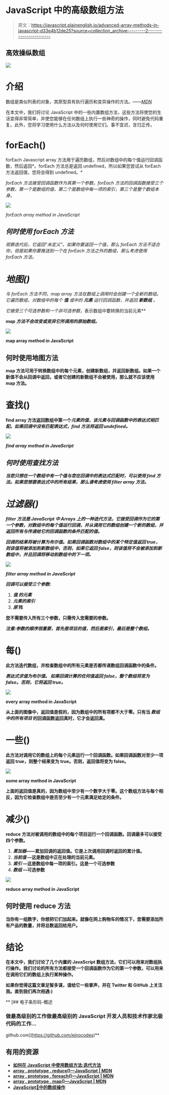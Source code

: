 # JavaScript 中的高级数组方法

> 原文：<https://javascript.plainenglish.io/advanced-array-methods-in-javascript-d33e4b12de25?source=collection_archive---------2----------------------->

## 高效操纵数组

![](img/1953471f69f591db7e2d7a01fdfa2b47.png)

# 介绍

数组是类似列表的对象，其原型具有执行遍历和变异操作的方法。——[*MDN*](https://developer.mozilla.org/en-US/docs/Web/JavaScript/Reference/Global_Objects/Array)

在本文中，我们将讨论 JavaScript 中的一些内置数组方法，这些方法将使您的生活变得非常简单，并使您能够在任何数组上执行一些神奇的操作，同时避免代码重复。此外，您将学习使用什么方法以及何时使用它们。事不宜迟，言归正传。

# forEach()

forEach Javascript array 方法用于遍历数组，然后对数组中的每个值运行回调函数，然后返回*。forEach 方法总是返回 undefined，所以如果您尝试从 forEach 方法返回值，您将会得到 undefined。*

*forEach 方法接受回调函数作为其第一个参数。forEach 方法的回调函数接受三个参数，第一个是数组的值，第二个是数组中每一项的索引，第三个是整个数组本身。*

*![](img/666993874667889b26761f82d26146b1.png)*

*forEach array method in JavaScript*

## *何时使用 forEach 方法*

*观察迭代后，它返回“未定义”。如果你要返回一个值，那么 forEach 方法不适合你，但是如果你要推送到一个在 *forEach* 方法之外的数组，那么考虑使用 *forEach* 方法。*

# *地图()*

*与 forEach 方法不同，map array 方法在数组上调用时会创建一个全新的数组。它遍历数组，对数组中的每个 ***值*** 或中的 ***元素*** 运行回调函数，并返回 ***新数组*** 。*

*它接受三个可选参数和一个非可选参数*，表示数组中要转换的当前元素**

***map 方法不会改变或变异它所调用的原始数组。***

**![](img/573f99d46f2354b677edcf95e4cf0352.png)**

**map array method in JavaScript**

## **何时使用地图方法**

**map 方法可用于转换数组中的每个元素，创建新数组，并返回新数组。如果一个新值不会从回调中返回，或者它创建的新数组不会被使用，那么就不应该使用 map 方法。**

# **查找()**

**find array 方法返回数组中第一个*元素的值，该元素与回调函数中的表达式相匹配。如果回调中没有匹配表达式，find 方法将返回 undefined。***

***![](img/1aafe53dbd1183ac90c83c6b7a783ddd.png)***

***find array method in JavaScript***

## ***何时使用查找方法***

***当您只想在一个数组中有一个值与您在回调中的表达式匹配时，可以使用 find 方法。如果您想要表达式中的所有结果，那么请考虑使用 filter array 方法。***

# ***过滤器()***

***filter 方法是 JavaScript 中 Arrays 上的一种迭代方法，它接受回调作为它的第一个参数，对数组中的每个值运行回调，并从调用它的数组创建一个新的数组，并返回所有与传递给它的回调函数的条件匹配的值。***

***回调的结果将被计算为布尔值。如果回调函数对数组中的某个特定值返回 true，则该值将被添加到新数组中，否则，如果它返回 false，则该值将不会被添加到新数组中，并且回调将移动到数组中的下一项。***

***![](img/3404cbc34bfa1d8026c6ae905bfde916.png)***

***filter array method in JavaScript***

***回调可以接受三个参数:***

1.  ******值*** 的元素***
2.  *****元素的索引*****
3.  *****原*** 阵**

**您不需要传入所有三个参数，只需传入您需要的参数。**

***注意:参数的顺序很重要，首先是项目的值，然后是索引，最后是整个数组。***

# **每()**

**此方法迭代数组，并检查数组中的所有元素是否都传递数组回调函数中的条件。**

***表达式求值为布尔值。* *如果回调计算的任何值返回 false，整个数组将变为 false。否则，它将返回 true。***

**![](img/c4d96559db70028ddbe3cd4ad211bada.png)**

**every array method in JavaScript**

**从上面的图像中，返回值是假的，因为数组中的所有项都不大于零。只有当 ***数组中的所有项目*** 的回调函数返回真时，它才会返回真。**

# **一些()**

**此方法对调用它的数组上的每个元素运行一个回调函数。如果回调函数对至少一项返回 true，则整个结果变为 true。否则，返回值将变为 false。**

**![](img/ade02535ef5397f0179847c3788c6e4c.png)**

**some array method in JavaScript**

**上面的返回值是真的，因为数组中至少有一个数字大于零。这个数组方法与每个相反，因为它检查数组中是否至少有一个元素满足给定的条件。**

# **减少()**

**reduce 方法对被调用的数组中的每个项目运行一个回调函数。回调最多可以接受四个参数。**

1.  *****累加器*—**—累加回调的返回值。它是上次调用回调时返回的累计值。**
2.  *****当前值*** —这是数组中正在处理的当前元素。**
3.  *****索引*** —这是数组中每一项的索引。这是一个可选参数**
4.  *****数组*** —可选参数**

**![](img/374851ad1b03b5a1ba353f9270ea4605.png)**

**reduce array method in JavaScript**

## **何时使用 reduce 方法**

**当你有一组数字，你想把它们加起来。就像在网上购物车的情况下，您需要添加所有产品的数量，并将总数返回给用户。**

# **结论**

**在本文中，我们讨论了几个内置的 JavaScript 数组方法，它们可以用来对数组执行操作。我们讨论的所有方法都接受一个回调函数作为它的第一个参数，可以用来在调用它们的数组上执行某种操作。**

**如果你觉得这篇文章足智多谋，请给它一些掌声，并在 Twitter 和 GitHub 上关注我。直到我们再次相遇:)**

**[](https://github.com/ejirocodes) [## 电子条形码-概述

### 做最高级别的工作做最高级别的 JavaScript 开发人员和技术作家北极代码的工作…

github.com](https://github.com/ejirocodes)** 

## **有用的资源**

*   **[如何在 JavaScript 中使用数组方法:迭代方法](https://www.digitalocean.com/community/tutorials/how-to-use-array-methods-in-javascript-iteration-methods)**
*   **[array . prototype . reduce()—JavaScript | MDN](https://developer.mozilla.org/en-US/docs/Web/JavaScript/Reference/Global_Objects/Array/reduce)**
*   **[array . prototype . foreach()—JavaScript | MDN](https://developer.mozilla.org/en-US/docs/Web/JavaScript/Reference/Global_Objects/Array/forEach)**
*   **[array . prototype . map()—JavaScript | MDN](https://developer.mozilla.org/en-US/docs/Web/JavaScript/Reference/Global_Objects/Array/map)**
*   **[JavaScript🧐中的数组操作](https://dev.to/thomasaudo/advanced-array-manipulation-in-javascript--fhi)**